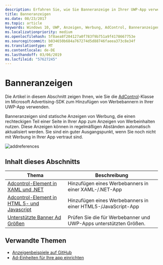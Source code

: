 ```yaml
---
description: Erfahren Sie, wie Sie Banneranzeige in Ihrer UWP-App verwenden.
title: Banneranzeigen
ms.date: 08/23/2017
ms.topic: article
keywords: Windows 10, UWP, Anzeigen, Werbung, AdControl, Banneranzeigen
ms.localizationpriority: medium
ms.openlocfilehash: 5f8aea8f204127a0f783f9b751a9f4178667753e
ms.sourcegitcommit: b034650b684a767274d5d88746faeea373c8e34f
ms.translationtype: MT
ms.contentlocale: de-DE
ms.lasthandoff: 03/06/2019
ms.locfileid: "57627245"
---
```

# <a name="banner-ads"></a>Banneranzeigen

Die Artikel in diesem Abschnitt zeigen Ihnen, wie Sie die [AdControl](https://docs.microsoft.com/uwp/api/microsoft.advertising.winrt.ui.adcontrol)-Klasse im Microsoft Advertising-SDK zum Hinzufügen von Werbebannern in Ihrer UWP-App verwenden.

Banneranzeigen sind statische Anzeigen von Werbung, die einen rechteckigen Teil einer Seite in Ihrer App zum Anzeigen von Werbeinhalten nutzen. Diese Anzeigen können in regelmäßigen Abständen automatisch aktualisiert werden. Sie sind ein guter Ausgangspunkt, wenn Sie noch nicht mit Werbung in Ihrer App vertraut sind.

![addreferences](images/banner-ad.png)

## <a name="in-this-section"></a>Inhalt dieses Abschnitts

|  Thema    | Beschreibung |               
|----------|-------|
| [Adcontrol-Element in XAML und .NET](adcontrol-in-xaml-and--net.md)     | Hinzufügen eines Werbebanners in einer XAML-/.NET-App        |
| [Adcontrol-Element in HTML 5- und Javascript](adcontrol-in-html-5-and-javascript.md)     | Hinzufügen eines Werbebanners in einer HTML5-/JavaScript-App        |
| [Unterstützte Banner Ad Größen](supported-ad-sizes-for-banner-ads.md)    |  Prüfen Sie die für Werbebanner und UWP-Apps unterstützten Größen.        |


## <a name="related-topics"></a>Verwandte Themen

* [Anzeigenbeispiele auf GitHub](https://aka.ms/githubads)
* [Ad-Einheiten für Ihre app einrichten](set-up-ad-units-in-your-app.md)
